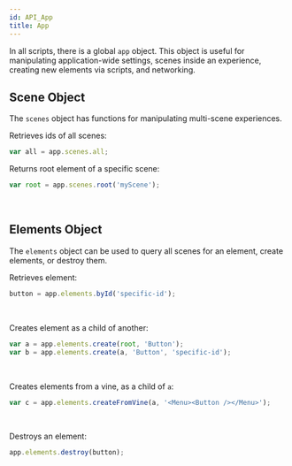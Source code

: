 ```yaml
---
id: API_App
title: App
---
```


In all scripts, there is a global <code>app</code> object. This object is useful for manipulating application-wide settings, scenes inside an experience, creating new elements via scripts, and networking.

## Scene Object

The <code>scenes</code> object has functions for manipulating multi-scene experiences.

Retrieves ids of all scenes:
```js
var all = app.scenes.all;
```

Returns root element of a specific scene:
```js
var root = app.scenes.root('myScene');
```

<br>

## Elements Object

The <code>elements</code> object can be used to query all scenes for an element, create elements, or destroy them.

Retrieves element:
```js
button = app.elements.byId('specific-id');
```

<br>

Creates element as a child of another:
```js
var a = app.elements.create(root, 'Button');
var b = app.elements.create(a, 'Button', 'specific-id');
```

<br>

Creates elements from a vine, as a child of <code>a</code>:
```js
var c = app.elements.createFromVine(a, '<Menu><Button /></Menu>');
```

<br>

Destroys an element:
```js
app.elements.destroy(button);
```

<br>